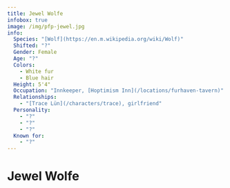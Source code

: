 ```yaml
---
title: Jewel Wolfe
infobox: true
image: /img/pfp-jewel.jpg
info:
  Species: "[Wolf](https://en.m.wikipedia.org/wiki/Wolf)"
  Shifted: "?"
  Gender: Female
  Age: "?"
  Colors: 
    - White fur
    - Blue hair
  Height: 5'4"
  Occupation: "Innkeeper, [Hoptimism Inn](/locations/furhaven-tavern)"
  Relationships:
    - "[Trace Lün](/characters/trace), girlfriend"
  Personality:
    - "?"
    - "?"
    - "?"
  Known for:
    - "?"
---
```


# Jewel Wolfe
